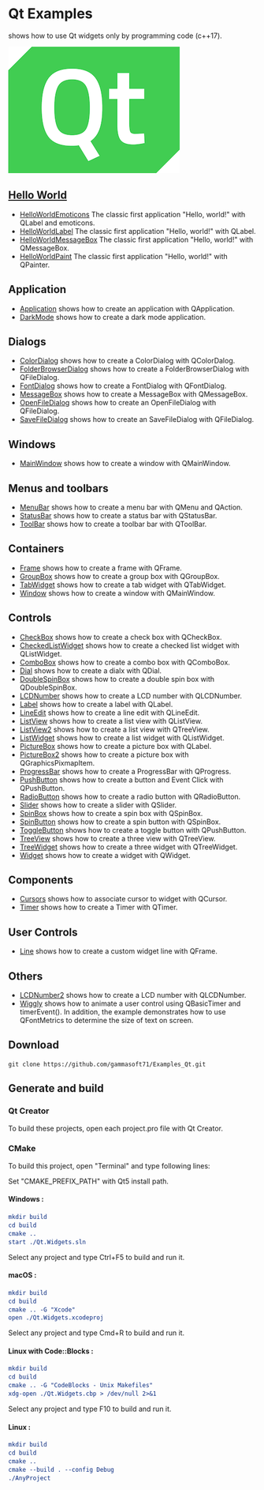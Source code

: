 
# Qt Examples

shows how to use Qt widgets only by programming code (c++17).

[![qt](docs/Pictures/qt_header.png)](https://gammasoft71.wixsite.com/gammasoft/qt)

## [Hello World](HelloWorld/README.md)

* [HelloWorldEmoticons](Qt.Widgets/HelloWorlds/HelloWorldEmoticons) The classic first application "Hello, world!" with QLabel and emoticons.
* [HelloWorldLabel](Qt.Widgets/HelloWorlds/HelloWorldLabel) The classic first application "Hello, world!" with QLabel.
* [HelloWorldMessageBox](Qt.Widgets/HelloWorlds/HelloWorldMessageBox) The classic first application "Hello, world!" with QMessageBox.
* [HelloWorldPaint](Qt.Widgets/HelloWorlds/HelloWorldPaint) The classic first application "Hello, world!" with QPainter.

## Application

* [Application](Qt.Widgets/Applications/Application) shows how to create an application with QApplication.
* [DarkMode](Qt.Widgets/Applications/DarkMode) shows how to create a dark mode application.

## Dialogs

* [ColorDialog](Qt.Widgets/Dialogs/ColorDialog) shows how to create a ColorDialog with QColorDalog.
* [FolderBrowserDialog](Qt.Widgets/Dialogs/FolderBrowserDialog) shows how to create a FolderBrowserDialog with QFileDialog.
* [FontDialog](Qt.Widgets/Dialogs/FontDialog) shows how to create a FontDialog with QFontDialog.
* [MessageBox](Qt.Widgets/Dialogs/MessageBox) shows how to create a MessageBox with QMessageBox.
* [OpenFileDialog](Qt.Widgets/Dialogs/OpenFileDialog) shows how to create an OpenFileDialog with QFileDialog.
* [SaveFileDialog](Qt.Widgets/Dialogs/SaveFileDialog) shows how to create an SaveFileDialog with QFileDialog.

## Windows

* [MainWindow](Qt.Widgets/Windows/MainWindow) shows how to create a window with QMainWindow.

## Menus and toolbars

* [MenuBar](Qt.Widgets/MenusAndToolbars/MenuBar) shows how to create a menu bar with QMenu and QAction.
* [StatusBar](Qt.Widgets/MenusAndToolbars/StatusBar) shows how to create a status bar with QStatusBar.
* [ToolBar](Qt.Widgets/MenusAndToolbars/ToolBar) shows how to create a toolbar bar with QToolBar.

## Containers

* [Frame](Qt.Widgets/Containers/Frame) shows how to create a frame with QFrame.
* [GroupBox](Qt.Widgets/Containers/GroupBox) shows how to create a group box with QGroupBox.
* [TabWidget](Qt.Widgets/Containers/TabWidget) shows how to create a tab widget with QTabWidget.
* [Window](Qt.Widgets/Containers/Window) shows how to create a window with QMainWindow.

## Controls

* [CheckBox](Qt.Widgets/Controls/CheckBox) shows how to create a check box with QCheckBox.
* [CheckedListWidget](Qt.Widgets/Controls/CheckedListWidget) shows how to create a checked list widget with QListWidget.
* [ComboBox](Qt.Widgets/Controls/ComboBox) shows how to create a combo box with QComboBox.
* [Dial](Qt.Widgets/Controls/Dial) shows how to create a dialx with QDial.
* [DoubleSpinBox](Qt.Widgets/Controls/DoubleSpinBox) shows how to create a double spin box with QDoubleSpinBox.
* [LCDNumber](Qt.Widgets/Controls/LCDNumber) shows how to create a LCD number with QLCDNumber.
* [Label](Qt.Widgets/Controls/Label) shows how to create a label with QLabel.
* [LineEdit](Qt.Widgets/Controls/LineEdit) shows how to create a line edit with QLineEdit.
* [ListView](Qt.Widgets/Controls/ListWidget) shows how to create a list view with QListView.
* [ListView2](Qt.Widgets/Controls/ListView2) shows how to create a list view with QTreeView.
* [ListWidget](Qt.Widgets/Controls/ListWidget) shows how to create a list widget with QListWidget.
* [PictureBox](Qt.Widgets/Controls/PictureBox) shows how to create a picture box with QLabel.
* [PictureBox2](Qt.Widgets/Controls/PictureBox2) shows how to create a picture box with QGraphicsPixmapItem.
* [ProgressBar](Qt.Widgets/Controls/ProgressBar) shows how to create a ProgressBar with QProgress.
* [PushButton](Qt.Widgets/Controls/PushButton) shows how to create a button and Event Click with QPushButton.
* [RadioButton](Qt.Widgets/Controls/RadioButton) shows how to create a radio button with QRadioButton.
* [Slider](Qt.Widgets/Controls/Slider) shows how to create a slider with QSlider.
* [SpinBox](Qt.Widgets/Controls/SpinBox) shows how to create a spin box with QSpinBox.
* [SpinButton](Qt.Widgets/Controls/SpinButton) shows how to create a spin button with QSpinBox.
* [ToggleButton](Qt.Widgets/Controls/ToggleButton) shows how to create a toggle button with QPushButton.
* [TreeView](Qt.Widgets/Controls/TreeView) shows how to create a three view with QTreeView.
* [TreeWidget](Qt.Widgets/Controls/TreeWidget) shows how to create a three widget with QTreeWidget.
* [Widget](Qt.Widgets/Controls/ToggleButton) shows how to create a widget with QWidget.

## Components

* [Cursors](Qt.Widgets/Components/Cursors) shows how to associate cursor to widget with QCursor.
* [Timer](Qt.Widgets/Components/Timer) shows how to create a Timer with QTimer.

## User Controls

* [Line](Qt.Widgets/UserControls/Line) shows how to create a custom widget line with QFrame.

## Others

* [LCDNumber2](Qt.Widgets/Others/LCDNumber2) shows how to create a LCD number with QLCDNumber.
* [Wiggly](Qt.Widgets/Others/Wiggly) shows how to animate a user control using QBasicTimer and timerEvent(). In addition, the example demonstrates how to use QFontMetrics to determine the size of text on screen.

## Download

``` shell
git clone https://github.com/gammasoft71/Examples_Qt.git

```

## Generate and build

### Qt Creator

To build these projects, open each project.pro file with Qt Creator.

### CMake

To build this project, open "Terminal" and type following lines:

Set "CMAKE_PREFIX_PATH" with Qt5 install path.

#### Windows :

``` cmake
mkdir build
cd build
cmake ..
start ./Qt.Widgets.sln
```

Select any project and type Ctrl+F5 to build and run it.

#### macOS :

``` cmake
mkdir build
cd build
cmake .. -G "Xcode"
open ./Qt.Widgets.xcodeproj
```

Select any project and type Cmd+R to build and run it.

#### Linux with Code::Blocks :

``` cmake
mkdir build
cd build
cmake .. -G "CodeBlocks - Unix Makefiles"
xdg-open ./Qt.Widgets.cbp > /dev/null 2>&1
```

Select any project and type F10 to build and run it.

#### Linux :

``` cmake
mkdir build
cd build
cmake .. 
cmake --build . --config Debug
./AnyProject
```
